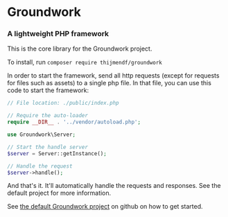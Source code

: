 # Groundwork
### A lightweight PHP framework

This is the core library for the Groundwork project.

To install, run 
`composer require thijmendf/groundwork`

In order to start the framework, send all http requests (except for requests for files such as assets) to a single php file.
In that file, you can use this code to start the framework:
```php
// File location: ./public/index.php

// Require the auto-loader
require __DIR__ . '../vendor/autoload.php';

use Groundwork\Server;

// Start the handle server
$server = Server::getInstance();

// Handle the request
$server->handle();
```

And that's it. It'll automatically handle the requests and responses. See the default project for more information.


See [the default Groundwork project](https://github.com/ThijmenDF/groundwork-project) on github on how to get started.